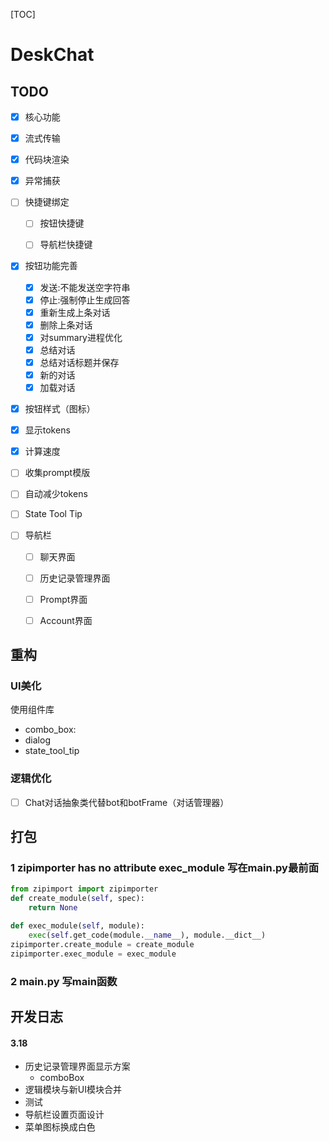 [TOC]
# DeskChat
## TODO
- [x] 核心功能

- [x] 流式传输

- [x] 代码块渲染

- [x] 异常捕获

- [ ] 快捷键绑定
  - [ ] 按钮快捷键

  - [ ] 导航栏快捷键

- [x] 按钮功能完善
  - [x] 发送:不能发送空字符串
  - [x] 停止:强制停止生成回答
  - [x] 重新生成上条对话
  - [x] 删除上条对话
  - [x] 对summary进程优化
  - [x] 总结对话
  - [x] 总结对话标题并保存
  - [x] 新的对话
  - [x] 加载对话

- [x] 按钮样式（图标）

- [x] 显示tokens

- [x] 计算速度

- [ ] 收集prompt模版

- [ ] 自动减少tokens

- [ ] State Tool Tip

- [ ] 导航栏
  - [ ] 聊天界面
  - [ ] 历史记录管理界面
  - [ ] Prompt界面
  - [ ] Account界面
  


## 重构

### UI美化

使用组件库

+ combo_box:
+ dialog
+ state_tool_tip

### 逻辑优化

- [ ] Chat对话抽象类代替bot和botFrame（对话管理器）

## 打包

### 1 zipimporter has no attribute exec_module 写在main.py最前面

```python
from zipimport import zipimporter
def create_module(self, spec):
    return None

def exec_module(self, module):
    exec(self.get_code(module.__name__), module.__dict__)
zipimporter.create_module = create_module
zipimporter.exec_module = exec_module
```

### 2 main.py 写main函数

## 开发日志

#### 3.18

+ 历史记录管理界面显示方案
  + comboBox
+ 逻辑模块与新UI模块合并
+ 测试
+ 导航栏设置页面设计
+ 菜单图标换成白色
